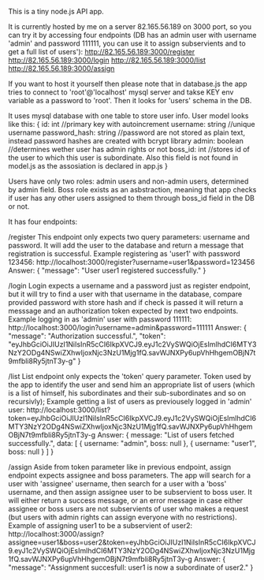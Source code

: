 This is a tiny node.js API app.

It is currently hosted by me on a server 82.165.56.189 on 3000 port, so you can try it by accessing four endpoints (DB has an admin user with username 'admin' and password 111111, you can use it to assign subservients and to get a full list of users'):
http://82.165.56.189:3000/register
http://82.165.56.189:3000/login
http://82.165.56.189:3000/list
http://82.165.56.189:3000/assign

If you want to host it yourself then please note that in database.js the app tries to connect to 'root'@'localhost' mysql server and takse KEY env variable as a password to 'root'. Then it looks for 'users' schema in the DB.

It uses mysql database with one table to store user info. User model looks like this: 
{
    id: int //primary key with autoincrement
    username: string //unique username
    password_hash: string //password are not stored as plain text, instead password hashes are created with bcrypt library
    admin: boolean //determines wether user has admin rights or not
    boss_id: int //stores id of the user to which this user is subordinate. Also this field is not found in model.js as the assosiation is declared in app.js
}

Users have only two roles: admin users and non-admin users, determined by admin field. Boss role exists as an asbstraction, meaning that app checks if user has any other users assigned to them through boss_id field in the DB or not.

It has four endpoints:

/register
This endpoint only expects two query parameters: username and password. It will add the user to the database and return a message that registration is successful.
Example registering as 'user1' with password 123456:
http://localhost:3000/register?username=user1&password=123456
Answer:
{
    "message": "User user1 registered successfully."
}

/login
Login expects a username and a password just as register endpoint, but it will try to find a user with that username in the database, compare provided password with store hash and if check is passed it will return a messsage and an authorization token expected by next two endpoints.
Example logging in as 'admin' user with password 111111:
http://localhost:3000/login?username=admin&password=111111
Answer:
{
    "message": "Authorization successful.",
    "token": "eyJhbGciOiJIUzI1NiIsInR5cCI6IkpXVCJ9.eyJ1c2VySWQiOjEsImlhdCI6MTY3NzY2ODg4NSwiZXhwIjoxNjc3NzU1Mjg1fQ.savWJNXPy6upVhHhgemOBjN7t9mfbli8Ry5jtnT3y-g"
}

/list
List endpoint only expects the 'token' query parameter. Token used by the app to identify the user and send him an appropriate list of users (which is a list of himself, his subordinates and their sub-subordinates and so on recursivly);
Example getting a list of users as previousely logged in 'admin' user:
http://localhost:3000/list?token=eyJhbGciOiJIUzI1NiIsInR5cCI6IkpXVCJ9.eyJ1c2VySWQiOjEsImlhdCI6MTY3NzY2ODg4NSwiZXhwIjoxNjc3NzU1Mjg1fQ.savWJNXPy6upVhHhgemOBjN7t9mfbli8Ry5jtnT3y-g
Answer:
{
    message: "List of users fetched successfully.",
    data: [
        {
            username: "admin",
            boss: null
        },
        {
            username: "user1",
            boss: null
        }
    ]
}

/assign
Aside from token parameter like in previous endpoint, assign endpoint expects assignee and boss parameters. The app will search for a user with 'assignee' username, then search for a user with a 'boss' username, and then assign assignee user to be subservient to boss user. It will either return a success message, or an error message in case either assignee or boss users are not subservients of user who makes a request (but users with admin rights can assign everyone with no restrictions).
Example of assigning user1 to be a subservient of user2:
http://localhost:3000/assign?assignee=user1&boss=user2&token=eyJhbGciOiJIUzI1NiIsInR5cCI6IkpXVCJ9.eyJ1c2VySWQiOjEsImlhdCI6MTY3NzY2ODg4NSwiZXhwIjoxNjc3NzU1Mjg1fQ.savWJNXPy6upVhHhgemOBjN7t9mfbli8Ry5jtnT3y-g
Answer:
{
    "message": "Assignment succesfull: user1 is now a subordinate of user2."
}